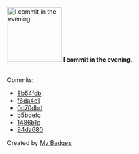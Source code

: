 <img src="https://my-badges.github.io/my-badges/evening-commits.png" alt="I commit in the evening." title="I commit in the evening." width="128">
<strong>I commit in the evening.</strong>
<br><br>

Commits:

- <a href="https://github.com/mmichie/dotfiles/commit/8b54fcbd83007953f2331ec3a99cba479c5a84e7">8b54fcb</a>
- <a href="https://github.com/mmichie/dotfiles/commit/f6da4e150405d341250b82f3ad3531d0eb7bb1b8">f6da4e1</a>
- <a href="https://github.com/mmichie/dotfiles/commit/0c70dbd0e9bc7d235e459916c23e14c1cff6ca09">0c70dbd</a>
- <a href="https://github.com/mmichie/huachuca/commit/b5bdefca9c3af9ed96597e5f2af0961f90045f99">b5bdefc</a>
- <a href="https://github.com/mmichie/huachuca/commit/1486b1c0082184abf21fa55801593eb125a97f56">1486b1c</a>
- <a href="https://github.com/mmichie/huachuca/commit/94da680d03c413c9c7557854927f52ddb33cf984">94da680</a>


Created by <a href="https://github.com/my-badges/my-badges">My Badges</a>